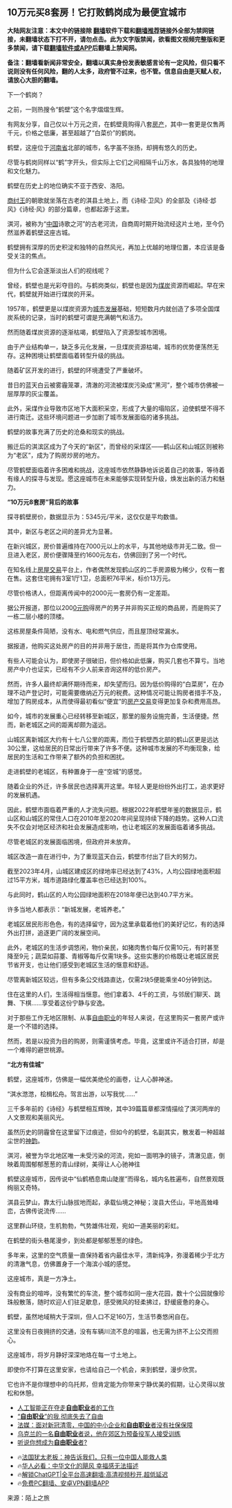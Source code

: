  <!-- 面包屑导航 --> <h2>10万元买8套房！它打败鹤岗成为最便宜城市</h2> <p class="notice"><b>大陆网友注意：本文中的链接除 <a href="https://github.com/bannedbook/fanqiang" >翻墙</a>软件下载和<a href="https://github.com/killgcd/justmysocks/blob/master/README.md">翻墙推荐</a>链接外全部为禁网链接，未翻墙状态下打不开，请勿点击。此为文字版禁闻，欲看图文视频完整版和更多禁闻，请下载<a href="https://github.com/bannedbook/fanqiang">翻墙软件或APP</a>后翻墙上禁闻网。</p><p>备注：翻墙看新闻非常安全，翻墙以真实身份发表敏感言论有一定风险，但只看不说则没有任何风险，翻的人太多，政府管不过来，也不管。信息自由是天赋人权，请放心大胆的翻墙。</b></p>  <div class="entry"> <p>下一个鹤岗？</p> <p>之前，一则热搜令“鹤壁”这个名字熠熠生辉。</p> <p>有网友分享，自己仅以十万元之资，在鹤壁竟购得八套<a href="https://www.bannedbook.org/bnews/tag/%E6%88%BF%E4%BA%A7/" class="st_tag internal_tag" rel="tag" title="标签 房产 下的日志">房产</a>，其中一套更是仅售两千元，价格之低廉，甚至超越了“白菜价”的鹤岗。</p> <p>鹤壁，这座位于<a href="https://www.bannedbook.org/bnews/tag/%e6%b2%b3%e5%8d%97%e7%9c%81/" class="st_tag internal_tag" rel="tag" title="标签 河南省 下的日志">河南省</a>北部的城市，名字虽不张扬，却拥有悠久的历史。</p> <p>尽管与鹤岗同样以“鹤”字开头，但实际上它们之间相隔千山万水，各具独特的地理和文化魅力。</p> <p>鹤壁在历史上的地位确实不亚于西安、洛阳。</p> <p><a href="https://www.bannedbook.org/bnews/tag/%E5%95%86%E7%BA%A3%E7%8E%8B/" class="st_tag internal_tag" rel="tag" title="标签 商纣王 下的日志">商纣王</a>的朝歌就坐落在古老的淇县土地上，而《诗经·卫风》的全部及《诗经·邶风》《诗经·风》的部分篇章，也都起源于这里。</p> <p>淇河，被称为“<span class='wp_keywordlink_affiliate'><a href="https://www.bannedbook.org/" title="中国" target="_blank">中国</a></span>诗歌之河”的古老河流，自商周时期开始流经这片土地，至今仍然滋养着鹤壁这座古城。</p> <p>鹤壁拥有深厚的历史积淀和独特的自然风光，再加上优越的地理位置，本应该是备受关注的焦点。</p> <p>但为什么它会逐渐淡出人们的视线呢？</p> <p>曾经，鹤壁也是光彩夺目的。与鹤岗类似，鹤壁也是因为<a href="https://www.bannedbook.org/bnews/tag/%E7%85%A4%E7%82%AD/" class="st_tag internal_tag" rel="tag" title="标签 煤炭 下的日志">煤炭</a>资源而崛起。早在宋代，鹤壁就开始进行煤炭的开采。</p> <p>1957年，鹤壁更是以煤炭资源为<a href="https://www.bannedbook.org/bnews/tag/%E5%9F%8E%E5%B8%82%E5%8F%91%E5%B1%95/" class="st_tag internal_tag" rel="tag" title="标签 城市发展 下的日志">城市发展</a>基础，短短数月内就创造了多项全国煤炭系统的记录，当时的鹤壁可谓是充满朝气和活力。</p> <p>然而随着煤炭资源的逐渐枯竭，鹤壁陷入了资源型城市困境。</p> <p>由于产业结构单一，缺乏多元化发展，一旦煤炭资源枯竭，城市的优势便荡然无存。这种困境让鹤壁面临着转型升级的挑战。</p> <p>随着矿区开发的进行，鹤壁的环境遭受了严重破坏。</p> <p>昔日的蓝天白云被雾霾笼罩，清澈的河流被煤炭污染成“黑河”，整个城市仿佛被一层厚厚的灰尘覆盖。</p>  <p>此外，采煤作业导致市区地下大面积采空，形成了大量的塌陷区，迫使鹤壁不得不进行南迁。这些环境问题进一步加剧了城市发展面临的诸多挑战。</p> <p>鹤壁的故事充满了历史的沧桑和现实的挑战。</p> <p>搬迁后的淇滨区成为了今天的“新区”，而曾经的采煤区——鹤山区和山城区则被称为“老区”，成为了购房炒房的地方。</p> <p>尽管鹤壁面临着许多困难和挑战，这座城市依然静静地诉说着自己的故事，等待着有缘人的探寻与发现。愿这座城市在未来能够实现转型升级，焕发出新的活力和魅力。</p> <p><strong>“10万元8套房”背后的故事</strong></p> <p>探寻鹤壁房价，数据显示为：5345元/平米，这仅仅是平均数值。</p> <p>其中，新区与老区之间的差异尤为显著。</p> <p>在新兴城区，房价普遍维持在7000元以上的水平，与其他地级市并无二致。但一旦进入老区，房价便骤降至约1600元左右，仿佛回到了另一个时代。</p> <p>在知名线上<a href="https://www.bannedbook.org/bnews/tag/%E6%88%BF%E5%B1%8B%E4%BA%A4%E6%98%93/" class="st_tag internal_tag" rel="tag" title="标签 房屋交易 下的日志">房屋交易</a>平台上，作者偶然发现鹤山区的二手房源极为稀少，仅有一套在售。这套住宅拥有3室1厅1卫，总面积76平米，标价13万元。</p> <p>尽管价格诱人，但距离传闻中的2000元一套房仍有一定差距。</p> <p>据公开报道，那位以200<a href="https://www.bannedbook.org/bnews/tag/0%E5%85%83%E8%B4%AD/" class="st_tag internal_tag" rel="tag" title="标签 0元购 下的日志">0元购</a>得房产的男子并非购买正规的商品房，而是购买了一栋二层小楼的顶楼。</p> <p>这栋房屋条件简陋，没有水、电和燃气供应，而且屋顶经常漏水。</p> <p>据报道，他购买这处房产的目的并非用于居住，而是将其作为仓库使用。</p> <p>有些人可能会认为，即使房子很破旧，但价格如此低廉，购买几套也不算亏。当地房产中介也证实，已经有不少人前来咨询这样的低价房产。</p> <p>然而，许多人最终却满怀期待而来，却失望而归。因为低价购得的“白菜房”，在办理不动产登记时，可能需要缴纳近万元的税费。这种情况可能让购房者措手不及，增加了购房成本，从而使得最初看似“便宜”的<a href="https://www.bannedbook.org/bnews/tag/%E6%88%BF%E4%BA%A7%E4%BA%A4%E6%98%93/" class="st_tag internal_tag" rel="tag" title="标签 房产交易 下的日志">房产交易</a>变得更加复杂和费用高昂。</p> <p>如今，城市的发展重心已经转移至新城区，那里的服务设施完善，生活便捷。然而，新老城区之间的距离却颇为遥远。</p>  <p>山城区离新城区大约有十七八公里的距离，而位于鹤壁西北部的鹤山区更是远达30公里，这给居民的日常出行带来了许多不便。这种城市发展的不均衡现象，给居民的生活和工作带来了额外的负担和困扰。</p> <p>走进鹤壁的老城区，有种置身于一座“空城”的感觉。</p> <p>随着企业的外迁，许多居民也选择离开这里。年轻人更是纷纷外出打工，追求更好的发展机遇。</p> <p>因此，鹤壁市面临着严重的人才流失问题。根据2022年鹤壁年鉴的数据显示，鹤山区和山城区的常住人口在2010年至2020年间呈现持续下降的趋势。这种人口流失不仅会对地区经济和社会发展造成影响，也让老城区的发展面临着诸多挑战。</p> <p>尽管老城区的发展面临困境，但政府并未放弃。</p> <p>城区改造一直在进行中，为了重现蓝天白云，鹤壁市付出了巨大的努力。</p> <p>截至2023年4月，山城区建成区的绿地率已经达到了43%，人均公园绿地面积超过15平方米，城市道路绿化覆盖率也已经达到100%。</p> <p>与此同时，鹤山区的人均公园绿地面积在2018年便已达到40.7平方米。</p> <p>许多当地人都表示：“新城发展，老城养老。”</p> <p>老城区居民形形色色，有的选择留守，因为这里承载着他们的美好记忆，有的选择外出打拼，追逐更广阔的发展空间。</p> <p>此外，老城区的生活步调悠闲，物价亲民，如猪肉售价每斤仅需10元，有时甚至降至9元；蔬菜如蒜薹、青椒等每斤仅需1块多。这些实惠的价格既让老城区居民节省开支，也让他们感受到老城区生活的惬意和舒适。</p> <p>尽管离新城区较远，但有多条公交线路直达，仅需2块5便能乘坐40分钟到达。</p> <p>住在这里的人们，生活得相当惬意。他们拿着3、4千的工资，与邻居们聊天、跳舞、下棋&#8230;&#8230;享受着这份宁静与安逸。</p> <p>对于那些工作无地区限制、从事<a href="https://www.bannedbook.org/bnews/tag/%E8%87%AA%E7%94%B1%E8%81%8C%E4%B8%9A/" class="st_tag internal_tag" rel="tag" title="标签 自由职业 下的日志">自由职业</a>的年轻人来说，在这里购买一套房产或许是一个不错的选择。</p> <p>然而，若是以投资为目的购房，则需谨慎考虑。毕竟，这里或许不适合打拼，却是一个难得的避世桃源。</p> <p><strong>“北方有佳城”</strong></p>  <p>鹤壁，这座城市，仿佛是一幅优美绝伦的画卷，让人心醉神迷。</p> <p>“淇水滺滺，桧楫松舟。驾言出游，以写我忧……”</p> <p>三千多年前的《诗经》与鹤壁相互辉映，其中39篇篇章都深情描绘了淇河两岸的人文景观和美丽风光。</p> <p>虽然历史的阴霾曾在这里留下过痕迹，但如今的鹤壁，名副其实，散发着一种超越尘世的<span class='wp_keywordlink_affiliate'><a href="https://zh-cn.shenyunperformingarts.org/" title="神韵" target="_blank">神韵</a></span>。</p> <p>淇河，被誉为华北地区唯一未受污染的河流，宛如一面明净的镜子，清澈见底，倒映着周围郁郁葱葱的青山绿树，美得让人心驰神往</p> <p>鹤壁这座城市，因传说中“仙鹤栖息南山陡崖”而得名，城内名胜遍布，自然景观既绚丽又奇特。</p> <p>淇县云梦山，靠太行山脉拔地而起，承载仙境之神秘；浚县大伾山，平地高耸峰峦，古佛传说流传……</p> <p>这里群山环绕，生机勃勃，气势雄伟壮观，宛如一道美丽的彩虹。</p> <p>在鹤壁的街头巷尾漫步，到处都是郁郁葱葱的绿色。</p> <p>多年来，这里的空气质量一直保持着省内最佳水平，清新纯净，弥漫着稀少于北方的清澈气息，仿佛置身于一个海滨小城的感觉。</p> <p>这座城市，真是一方净土。</p> <p>没有商业的喧哗，没有繁忙的车流，整个城市如同一座大花园，数十个公园就像珍珠般散落，随时欢迎人们驻足歇息，感受微风的轻柔拂过，舒缓疲惫的身心。</p> <p>鹤壁，虽然地域稍大于深圳，但人口不足160万，生活节奏悠闲自在。</p> <p>这里没有日夜拥挤的交通，没有车辆川流不息的喧嚣，也无需为挤不上公交而担心。</p> <p>这座城市，将岁月静好深深地烙在每一寸土地上。</p> <p>即使你不打算在这里安家，也请给自己一个机会，来到鹤壁，漫步欣赏。</p>  <p>它也许不是你理想中的乌托邦，但肯定能为你带来宁静优美的假期，让心灵得以放松和休憩。</p> <!--<div id="taboola-mid-1"></div>--><ul class='op-related-articles' title='相关阅读'> <li><a href='https://www.bannedbook.org/bnews/itnews/20240622/2052983.html' target='_blank'>人工智能正在夺走<b>自由职业</b>者的工作</a></li> <li><a href='https://www.bannedbook.org/bnews/ssgc/20220829/1777889.html' target='_blank'>“<b>自由职业</b>”的我,彻底失去了自由</a></li> <li><a href='https://www.bannedbook.org/bnews/headline/20220420/1722024.html' target='_blank'>法媒：面对新冠清零，中国的中小企业和<b>自由职业</b>者没有社保保障</a></li> <li><a href='https://www.bannedbook.org/bnews/bannedvideo/20220130/1686151.html' target='_blank'>乌克兰的一名<b>自由职业</b>者说，他在郊区为预备役军人接受训练</a></li> <li><a href='https://www.bannedbook.org/bnews/lifebaike/20160127/667743.html' target='_blank'>听说你想成为<b>自由职业</b>者?</a></li> </ul> <ul class="texttj"> <li>🔥<a href="https://www.bannedbook.org/bnews/ssgc/20230219/1850782.html" target="_blank">法国犹太老板：神告诉我们，只有一位中国人能救人类</a></li> <li>🔥<a href="https://www.bannedbook.org/bnews/comments/20220220/1694796.html" target="_blank">华人必看：中华文化的飓风 幸福感无法描述</a></li> <li>🔥<a href="https://github.com/bannedbook/fanqiang/wiki/V2ray%E6%9C%BA%E5%9C%BA" target="_blank">解锁ChatGPT|全平台高速翻墙:高清视频秒开,超低延迟</a></li> <li>🔥<a href="https://github.com/bannedbook/fanqiang/wiki/%E7%A6%81%E9%97%BB%E7%BD%91%E5%AE%89%E5%8D%93%E7%BF%BB%E5%A2%99%E6%96%B0%E9%97%BBAPP" target="_blank">免费PC翻墙、安卓VPN翻墙APP</a></li> </ul><p class="src-info">来源：陌上之旅 </p><a name='sharetosocial'></a> <div style="margin-bottom:5px;padding-bottom:5px;clear:both"> <div id="archive-pix-1" class="banner-ads"> <!-- AuctionX Display platform tag START --> <div id="27602x728x90x621x_ADSLOT1" clicktrack="%%CLICK_URL_ESC%%"></div>  <!-- AuctionX Display platform tag END --> </div> <div id="archive-pix-2" class="banner-ads"> <!-- AuctionX Display platform tag START --> <div id="27556x300x250x621x_ADSLOT1" clicktrack="%%CLICK_URL_ESC%%" style="margin:0 auto;text-align:center"></div>  <!-- AuctionX Display platform tag END --> </div> </div>  <div id="archive-pix-1" class="banner-ads"> <!-- AuctionX Display platform tag START --> <div id="27603x728x90x621x_ADSLOT1" clicktrack="%%CLICK_URL_ESC%%"></div>  <!-- AuctionX Display platform tag END --> </div> </div><!--END ENTRY--> 